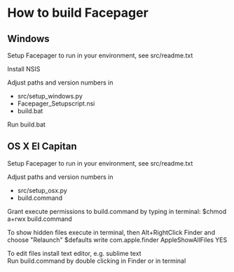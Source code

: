# How to build Facepager
## Windows

Setup Facepager to run in your environment, see src/readme.txt

Install NSIS

Adjust paths and version numbers in
- src/setup_windows.py
- Facepager_Setupscript.nsi
- build.bat

Run build.bat

## OS X El Capitan

Setup Facepager to run in your environment, see src/readme.txt

Adjust paths and version numbers in
- src/setup_osx.py
- build.command

Grant execute permissions to build.command by typing in terminal:
  $chmod a+rwx build.command

To show hidden files execute in terminal, then Alt+RightClick Finder and choose "Relaunch"
    $defaults write com.apple.finder AppleShowAllFiles YES

To edit files install text editor, e.g. sublime text	
Run build.command by double clicking in Finder or in terminal
